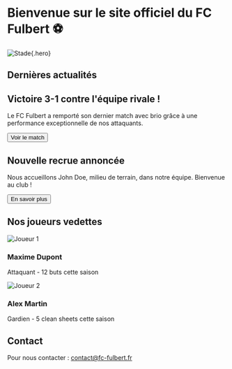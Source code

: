 # Bienvenue sur le site officiel du FC Fulbert ⚽

![Stade](san-siro-min.jpg){.hero}

## Dernières actualités

<div class="actu-box">
  <h2>Victoire 3-1 contre l'équipe rivale !</h2>
  <p>Le FC Fulbert a remporté son dernier match avec brio grâce à une performance exceptionnelle de nos attaquants.</p>
  <button>Voir le match</button>
</div>

<div class="actu-box">
  <h2>Nouvelle recrue annoncée</h2>
  <p>Nous accueillons John Doe, milieu de terrain, dans notre équipe. Bienvenue au club !</p>
  <button>En savoir plus</button>
</div>

## Nos joueurs vedettes

<div class="card">
  <img src="images/joueur1.jpg" alt="Joueur 1">
  <h3>Maxime Dupont</h3>
  <p>Attaquant - 12 buts cette saison</p>
</div>

<div class="card">
  <img src="images/joueur2.jpg" alt="Joueur 2">
  <h3>Alex Martin</h3>
  <p>Gardien - 5 clean sheets cette saison</p>
</div>

## Contact

Pour nous contacter : [contact@fc-fulbert.fr](mailto:contact@fc-fulbert.fr)
